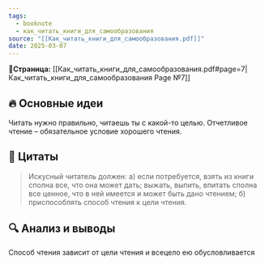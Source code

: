 ```yaml
---
tags:
  - booknote
  - как_читать_книги_для_самообразования
source: "[[Как_читать_книги_для_самообразования.pdf]]"
date: 2025-03-07
---
```

**📝Страница:** [[Как_читать_книги_для_самообразования.pdf#page=7|Как_читать_книги_для_самообразования Page №7]]  

## 🔥 Основные идеи 
Читать нужно правильно, читаешь ты с какой-то целью. 
Отчетливое чтение – обязательное условие хорошего чтения.
## 📜 Цитаты 

> Искусный читатель должен: 
> а) если потребуется, взять из книги сполна все, что она может дать; выжать, выпить, впитать сполна все ценное, что в ней имеется и может быть дано чтением;
> б) приспособлять способ чтения к цели чтения.


## 🔍 Анализ и выводы  
Способ чтения зависит от цели чтения и всецело ею обусловливается




